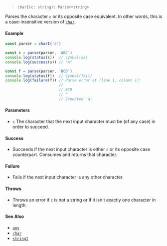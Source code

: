<!--
 Copyright (c) 2020 Thomas J. Otterson
 
 This software is released under the MIT License.
 https://opensource.org/licenses/MIT
-->

> `charI(c: string): Parser<string>`

Parses the character `c` or its opposite case equivalent. In other words, this is a case-insensitive version of [`char`](#char).

#### Example

```javascript
const parser = charI('a')

const s = parse(parser, 'ABC')
console.log(status(s))  // Symbol(ok)
console.log(success(s)) // "A"

const f = parse(parser, 'BCD')
console.log(status(f))  // Symbol(fail)
console.log(failure(f)) // Parse error at (line 1, column 1):
                        //
                        // BCD
                        // ^
                        // Expected 'a'
```

#### Parameters

* `c` The character that the next input character must be (of any case) in order to succeed.

#### Success 

* Succeeds if the next input character is either `c` or its opposite case counterpart. Consumes and returns that character.

#### Failure 

* Fails if the next input character is any other character.

#### Throws

* Throws an error if `c` is not a string or if it isn't exactly one character in length.

#### See Also

* [`any`](any.md)
* [`char`](char.md)
* [`stringI`](stringi.md)